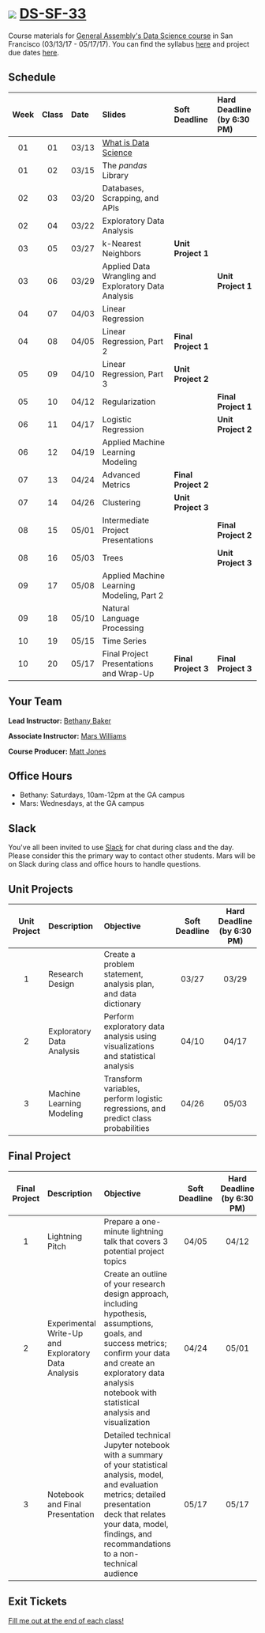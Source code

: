 # ![](https://ga-dash.s3.amazonaws.com/production/assets/logo-9f88ae6c9c3871690e33280fcf557f33.png) [DS-SF-33](https://github.com/ga-students/DS-SF-33)

Course materials for [General Assembly's Data Science course](https://generalassemb.ly/education/data-science/san-francisco) in San Francisco (03/13/17 - 05/17/17). You can find the syllabus [here](./resources/ds-syllabus.pdf) and project due dates [here](./resources/DS-project-due-dates.pdf).

## Schedule

| Week | Class | Date | Slides | Soft Deadline | Hard Deadline<br/>(by 6:30 PM) |
|:---:|:---:|:---|:---|:---|:---|
| 01 | 01 | 03/13 | [What is Data Science](http://slides.com/bethanymsimmons/deck-1?token=Gp4h8zav) | | |
| 01 | 02 | 03/15 | The _pandas_ Library | | |
| 02 | 03 | 03/20 | Databases, Scrapping, and APIs | | |
| 02 | 04 | 03/22 | Exploratory Data Analysis| | |
| 03 | 05| 03/27 | k-Nearest Neighbors | **Unit Project 1** | |
| 03 | 06 | 03/29 | Applied Data Wrangling and Exploratory Data Analysis | | **Unit Project 1** |
| 04 | 07 | 04/03 | Linear Regression | | |
| 04 | 08 | 04/05 | Linear Regression, Part 2 | **Final Project 1** | |
| 05 | 09 | 04/10 | Linear Regression, Part 3 | **Unit Project 2** | |
| 05 | 10 | 04/12 | Regularization | | **Final Project 1** |
| 06| 11 | 04/17 | Logistic Regression | | **Unit Project 2** |
| 06 | 12 | 04/19 | Applied Machine Learning Modeling | | |
| 07 | 13 | 04/24 | Advanced Metrics | **Final Project 2** | |
| 07 | 14| 04/26 | Clustering | **Unit Project 3** | |
| 08 | 15 | 05/01 | Intermediate Project Presentations | | **Final Project 2** |
| 08 | 16 | 05/03 | Trees | | **Unit Project 3** |
| 09 | 17 | 05/08 | Applied Machine Learning Modeling, Part 2 | | |
| 09 | 18 | 05/10 | Natural Language Processing | | |
| 10 | 19 | 05/15 | Time Series | | |
| 10 | 20 | 05/17 | Final Project Presentations and Wrap-Up | **Final Project 3** | **Final Project 3** |

## Your Team

**Lead Instructor:** [Bethany Baker](mailto:bakerbethanymarie@gmail.com)

**Associate Instructor:** [Mars Williams](mailto:metaphor.formation@gmail.com)

**Course Producer:** [Matt Jones](mailto:studentservicesSF@ga.co)

## Office Hours

- Bethany: Saturdays, 10am-12pm at the GA campus
- Mars: Wednesdays, at the GA campus

## Slack

You've all been invited to use [Slack](https://ds-sf-33.slack.com) for chat during class and the day.  Please consider this the primary way to contact other students.  Mars will be on Slack during class and office hours to handle questions.

## Unit Projects

| Unit Project | Description | Objective | Soft Deadline | Hard Deadline<br/>(by 6:30 PM) |
|:---:|:---|:---|:---:|:---:|
| 1 | Research Design | Create a problem statement, analysis plan, and data dictionary | 03/27 | 03/29 |
| 2 | Exploratory Data Analysis | Perform exploratory data analysis using visualizations and statistical analysis | 04/10 | 04/17 |
| 3 | Machine Learning Modeling | Transform variables, perform logistic regressions, and predict class probabilities | 04/26 | 05/03 |

## Final Project

| Final Project | Description | Objective | Soft Deadline | Hard Deadline<br/>(by 6:30 PM) |
|:---:|:---|:---|:---:|:---:|
| 1 | Lightning Pitch | Prepare a one-minute lightning talk that covers 3 potential project topics | 04/05 | 04/12 |
| 2 | Experimental Write-Up and Exploratory Data Analysis | Create an outline of your research design approach, including hypothesis, assumptions, goals, and success metrics; confirm your data and create an exploratory data analysis notebook with statistical analysis and visualization | 04/24 | 05/01 |
| 3 | Notebook and Final Presentation | Detailed technical Jupyter notebook with a summary of your statistical analysis, model, and evaluation metrics; detailed presentation deck that relates your data, model, findings, and recommandations to a non-technical audience | 05/17 | 05/17 |

## Exit Tickets

[Fill me out at the end of each class!]()
